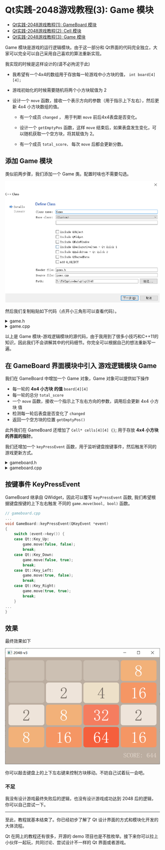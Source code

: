 # Qt实践-2048游戏教程(3): Game 模块


* [Qt实践-2048游戏教程(1): GameBoard 模块](https://gitee.com/OneForward/TACpp/blob/master/tutorials/qt-2048-v1.md)
* [Qt实践-2048游戏教程(2): Cell 模块](https://gitee.com/OneForward/TACpp/blob/master/tutorials/qt-2048-v2.md)
* [Qt实践-2048游戏教程(3): Game 模块](https://gitee.com/OneForward/TACpp/blob/master/tutorials/qt-2048-v3.md)

Game 模块是游戏的运行逻辑模块。由于这一部分和 Qt界面的代码完全独立，大家可以完全可以自己采用自己喜欢的算法重新实现。

我实现的时候是这样设计的(请不必拘泥于此)

* 我希望有一个4x4的数组用于存放每一轮游戏中小方块的值， `int board[4][4];`

* 游戏初始化的时候需要随机将两个小方块赋值为 2 

* 设计一个 `move` 函数，接收一个表示方向的参数（用于指示上下左右），然后更新 4x4 小方块数组的值。

  * 有一个成员 `changed` ， 用于判断 `move` 前后4x4表盘是否变化。

  * 设计一个 `getEmptyPos` 函数，这样 `move` 结束后，如果表盘发生变化，可以随机获取一个空方块，将其赋值为 2。

  * 有一个成员 `total_score，` 每次 `move` 后都会更新分数。

## 添加 Game 模块
类似前两步骤，我们添加一个 Game 类。配置时啥也不需要勾选。

<img src="imgs/qt2048-v3-Game-配置.png" style="zoom:70%;" />

然后我们复制粘贴如下代码（点开小三角形可以查看代码）。

<details>
  <summary>game.h</summary>

```cpp
#ifndef GAME_H
#define GAME_H

#include <array>

const int NCells = 4;

using Pos = std::array<int, 2>;

class Game
{
public:

    int board[NCells][NCells];

    int total_score = 0;
    bool changed;

    Game();

    void move(bool horizonal, bool reverse);

    void resetGame();

    Pos getEmptyPos();

    bool isfull();
    bool wonGame();
};

#endif // GAME_H
```
</details>

<details>
  <summary>game.cpp</summary>

```cpp
#include <algorithm>
#include <cstring>
#include <vector>
#include "game.h"

Game::Game()
{
    resetGame();
}

void Game::resetGame()
{
    memset(board, 0, sizeof board);

    board[rand()%NCells][rand()%NCells] = 2;

    auto pos = getEmptyPos();
    board[pos[0]][pos[1]] = 2;

    total_score = 0; changed = true;
}

Pos Game::getEmptyPos()
{
    int i,j;
    do {
        i = rand() % NCells;
        j = rand() % NCells;
    } while (board[i][j]);
    return {i, j};
}

bool Game::isfull()
{
    return std::all_of(*board, *board + NCells * NCells, [](int x) { return x != 0; } );
}

void Game::move(bool horizonal, bool reverse)
{
    static int board_prev[NCells][NCells];
    memcpy(board_prev, board, sizeof board); //backup

    using Vec = std::vector<int> ;
    auto squeezeVec = [&] (Vec v, bool reverse) -> Vec {
        if (reverse) v = Vec(v.rbegin(), v.rend());
        Vec ans; size_t first = 0;
        while (first+1 < v.size()) {
            if (v[first] == v[first+1]) {
                total_score += v[first] * 2;
                ans.push_back(v[first] * 2), first += 2;
            }
            else ans.push_back(v[first]), first++;
        }
        if (first+1 == v.size()) ans.push_back(v[first]);
        while (ans.size() < NCells) ans.push_back(0);
        return reverse ? Vec(ans.rbegin(), ans.rend()) : ans;
    };

    auto getVal = [&] (size_t i, size_t j) -> int& {
        return horizonal ? board[i][j] : board[j][i];
    };

    for (size_t i=0; i < NCells; ++i) {
        Vec v;
        for (size_t j=0; j < NCells; ++j) {
            if (getVal(i, j)) v.push_back(getVal(i, j));
        }
        auto ans = squeezeVec(v, reverse);
        for (size_t j=0; j < NCells; ++j) {
            getVal(i, j) = ans[j];
        }
    }
    changed = !std::equal(*board, *board + NCells * NCells, *board_prev );
}
```

</details>


以上是 Game 模块-游戏逻辑模块的源代码，由于我用到了很多小技巧和C++11的知识，因此我们不会讲解其中的代码细节。你完全可以根据自己的想法重新写一遍。

## 在 GameBoard 界面模块中引入 游戏逻辑模块 Game

我们在 GameBoard 中增加一个 Game 对象，Game 对象可以提供如下操作

- 每一轮的 **4x4 小方块 的值** `board[4][4]`
- 每一轮的总分 `total_score`
- 一个 `move` 函数，接收一个指示上下左右方向的参数，调用后会更新 4x4 小方块 值
- 检测每一轮后表盘是否变化了 `changed` 
- 返回一个空方块的位置 `getEmptyPos()`

此外我们在 GameBoard 还增加了 `Cell* cells[4][4] {}`; 用于存放 **4x4 小方块的界面的指针**。

我们还增加一个 `keyPressEvent` 函数，用于监听键盘按键事件，然后触发不同的游戏更新方式。


<details>
  <summary>gameboard.h </summary>

```cpp
#ifndef GAMEBOARD_H
#define GAMEBOARD_H

#include <QLabel>
#include <QVBoxLayout>
#include <QGridLayout>
#include <QKeyEvent>
#include "game.h"
#include "cell.h"
class GameBoard : public QWidget
{
    Q_OBJECT
public:
    explicit GameBoard(QWidget *parent = 0);

private:
    // main game logic
    Game game;

    Cell* cells[NCells][NCells] {};

    // main layout
    QVBoxLayout *mainLayout;

    // grid layout of board
    QGridLayout *boardLayout;

    // score widget
    QLabel *score;

    void drawBoard();
protected:
    void keyPressEvent(QKeyEvent *event);
};

#endif // GAMEBOARD_H
```

</details>


<details>
  <summary>gameboard.cpp</summary>

```cpp
#include <algorithm>
#include <cstring>
#include <vector>
#include "game.h"

Game::Game()
{
    resetGame();
}

void Game::resetGame()
{
    memset(board, 0, sizeof board);

    board[rand()%NCells][rand()%NCells] = 2;

    auto pos = getEmptyPos();
    board[pos[0]][pos[1]] = 2;

    total_score = 0; changed = true;
}

Pos Game::getEmptyPos()
{
    int i,j;
    do {
        i = rand() % NCells;
        j = rand() % NCells;
    } while (board[i][j]);
    return {i, j};
}


bool Game::isfull()
{
    return std::all_of(*board, *board + NCells * NCells, [](int x) { return x != 0; } );
}


void Game::move(bool horizonal, bool reverse)
{
    static int board_prev[NCells][NCells];
    memcpy(board_prev, board, sizeof board); //backup

    using Vec = std::vector<int> ;
    auto squeezeVec = [&] (Vec v, bool reverse) -> Vec {
        if (reverse) v = Vec(v.rbegin(), v.rend());
        Vec ans; size_t first = 0;
        while (first+1 < v.size()) {
            if (v[first] == v[first+1]) {
                total_score += v[first] * 2;
                ans.push_back(v[first] * 2), first += 2;
            }
            else ans.push_back(v[first]), first++;
        }
        if (first+1 == v.size()) ans.push_back(v[first]);
        while (ans.size() < NCells) ans.push_back(0);
        return reverse ? Vec(ans.rbegin(), ans.rend()) : ans;
    };

    auto getVal = [&] (size_t i, size_t j) -> int& {
        return horizonal ? board[i][j] : board[j][i];
    };

    for (size_t i=0; i < NCells; ++i) {
        Vec v;
        for (size_t j=0; j < NCells; ++j) {
            if (getVal(i, j)) v.push_back(getVal(i, j));
        }
        auto ans = squeezeVec(v, reverse);
        for (size_t j=0; j < NCells; ++j) {
            getVal(i, j) = ans[j];
        }
    }
    changed = !std::equal(*board, *board + NCells * NCells, *board_prev );
}
```
</details>

## 按键事件 KeyPressEvent 

GameBoard 继承自 QWidget，因此可以覆写 `keyPressEvent` 函数, 我们希望根据键盘按键的上下左右触发 不同的 `game.move(bool, bool)` 函数。

```cpp
// gameboard.cpp 
...
void GameBoard::keyPressEvent(QKeyEvent *event)
{
    switch (event->key()) {
    case Qt::Key_Up:
        game.move(false, false);
        break;
    case Qt::Key_Down:
        game.move(false, true);
        break;
    case Qt::Key_Left:
        game.move(true, false);
        break;
    case Qt::Key_Right:
        game.move(true, true);
        break;
    }
...
}
```

## 效果 

最终效果如下

![](imgs/qt-2048-最终效果.png)

你可以敲击键盘上的上下左右键来控制方块移动。不妨自己试着玩一会吧。

### 不足

我没有设计游戏最终失败后的逻辑，也没有设计游戏成功达到 2048 后的逻辑，你可以自己尝试一下。

---

至此，教程就基本结束了。你已经初步了解了 Qt 设计界面的方式和模块化开发的大体流程。

Qt 在网上的教程还有很多，开源的 demo 项目也是不胜枚举。接下来你可以拉上小伙伴一起玩，共同讨论、尝试设计不一样的 Qt 界面或者游戏。
